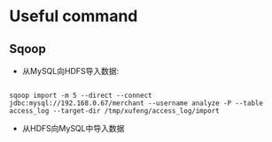 Useful command
==================

Sqoop
-----------------
* 从MySQL向HDFS导入数据: 
<pre><code>
sqoop import -m 5 --direct --connect jdbc:mysql://192.168.0.67/merchant --username analyze -P --table access_log --target-dir /tmp/xufeng/access_log/import</code></pre>
* 从HDFS向MySQL中导入数据

